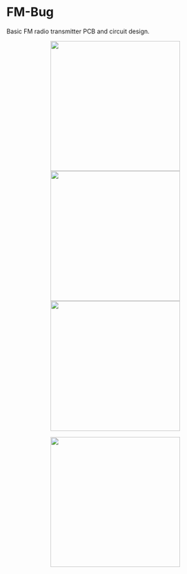 # FM-Bug
Basic FM radio transmitter PCB and circuit design.

<p align="center">
<img src="https://github.com/alisya-k/FM-Bug/assets/56568411/01e3cd35-17d1-42dd-aa8a-3ee2c38225c1" width="300px" />
<img src="https://github.com/alisya-k/FM-Bug/assets/56568411/718bb735-3b7f-4a7e-94f4-44bab1398411" width="300px" />
<img src="https://github.com/alisya-k/FM-Bug/assets/56568411/485105b2-3de4-4a5c-b48f-ae610536124a" width="300px" />
</p>

<p align="center">
  <img src="https://github.com/alisya-k/FM-Bug/assets/56568411/cfc3ad45-4ef9-4e20-8e7f-85a94adb9f32" width="300px" />
</p>

